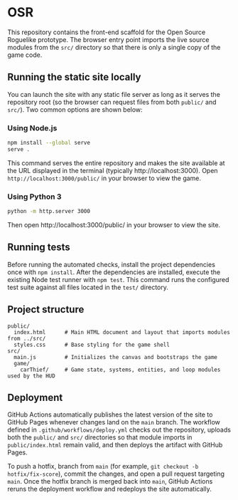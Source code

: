 # OSR

This repository contains the front-end scaffold for the Open Source Roguelike prototype.
The browser entry point imports the live source modules from the `src/` directory so that
there is only a single copy of the game code.

## Running the static site locally

You can launch the site with any static file server as long as it serves the repository
root (so the browser can request files from both `public/` and `src/`). Two common options
are shown below:

### Using Node.js

```bash
npm install --global serve
serve .
```

This command serves the entire repository and makes the site available at the URL displayed
in the terminal (typically http://localhost:3000). Open `http://localhost:3000/public/` in
your browser to view the game.

### Using Python 3

```bash
python -m http.server 3000
```

Then open http://localhost:3000/public/ in your browser to view the site.

## Running tests

Before running the automated checks, install the project dependencies once with `npm install`.
After the dependencies are installed, execute the existing Node test runner with `npm test`.
This command runs the configured test suite against all files located in the `test/` directory.

## Project structure

```
public/
  index.html      # Main HTML document and layout that imports modules from ../src/
  styles.css      # Base styling for the game shell
src/
  main.js         # Initializes the canvas and bootstraps the game
  game/
    carThief/     # Game state, systems, entities, and loop modules used by the HUD
```

## Deployment

GitHub Actions automatically publishes the latest version of the site to GitHub Pages
whenever changes land on the `main` branch. The workflow defined in
`.github/workflows/deploy.yml` checks out the repository, uploads both the `public/`
and `src/` directories so that module imports in `public/index.html` remain valid, and
then deploys the artifact with GitHub Pages.

To push a hotfix, branch from `main` (for example, `git checkout -b hotfix/fix-score`),
commit the changes, and open a pull request targeting `main`. Once the hotfix branch is
merged back into `main`, GitHub Actions reruns the deployment workflow and redeploys the
site automatically.
